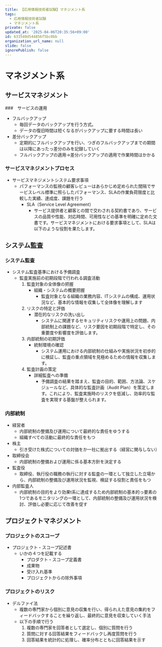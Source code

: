 ```yaml
---
title: 【応用情報技術者試験】マネジメント系
tags:
  - 応用情報技術者試験
  - マネジメント系
private: false
updated_at: '2025-04-06T20:35:56+09:00'
id: 633540d544856f5bc0bb
organization_url_name: null
slide: false
ignorePublish: false
---
```

# マネジメント系

## サービスマネジメント

###　サービスの運用
- フルバックアップ
  - 毎回データのバックアップを行う方式。
  - データの復旧時間は短くなるがバックアップに要する時間は長い
- 差分バックアップ
  - 定期的にフルバックアップを行い、つぎのフルバックアップまでの期間は以降にあったっ差分のみを記録していく
  - フルバックアップの適用→差分バックアップの適用で作業時間はかかる

### サービスマネジメントプロセス
- サービスマネジメントシステム要求事項
    - パフォーマンスの監視の顧客レビューはあらかじめ定められた間隔でサービスレベル標準に照らしたパフォーマンス、SLAの作業負荷限度と比較した実績、達成度、課題を行う
        - SLA（Service Level Agreement）
            - サービス提供者と顧客との間で交わされる契約書であり、サービスの品質や性能、対応時間、可用性などの基準を明確に定めた文書です。サービスマネジメントにおける要求事項として、SLAは以下のような役割を果たします。

## システム監査
### システム監査
- システム監査基準における予備調査
    - 監査実施前の初期段階で行われる調査活動
        1. 監査対象の全体像の把握
            - 組織・システムの概要把握
                - 監査対象となる組織の業務内容、ITシステムの構成、運用状況など、基本的な情報を収集して全体像を理解します
        2. リスクの特定と評価
            - 潜在的なリスクの洗い出し
                - システムに関連するセキュリティリスクや運用上の問題、内部統制上の課題など、リスク要因を初期段階で特定し、その重要度や影響度を評価します。
        3. 内部統制の初期評価
            - 統制環境の確認
                - システム運用における内部統制の仕組みや実施状況を初歩的に検証し、監査の重点領域を見極めるための情報を収集します。
        4. 監査計画の策定
            - 詳細監査への準備
                - 予備調査の結果を踏まえ、監査の目的、範囲、方法論、スケジュールなど、具体的な監査計画（Audit Plan）を策定します。これにより、監査実施時のリスクを低減し、効率的な監査を実現する基盤が整えられます。


### 内部統制
- 経営者
  - 内部統制の整備及び運用について最終的な責任をゆうする
  - 組織すべての活動に最終的な責任をもつ
- 株主
  - 引き受けた株式についての対価をか一社に拠出する（経営に関与しない）
- 取締役会
  - 内部統制の整備および運用に係る基本方針を決定する
- 監査役
  - 取締役、執行役の職務の執行に対する監査の一環として独立した立場から、内部統制の整備及び運用状況を監視、検証する役割と責任をもつ
- 内部監査人
  - 内部統制の目的をより効果t系に達成するため内部統制の基本的っ要素の1つであるモニタリングの一環として、内部統制の整備及び運用状況を検討、評価し必要に応じて改善を促す

## プロジェクトマネジメント

### プロジェクトのスコープ
- プロジェクト・スコープ記述書
  - いかの４つを記載する
    - プロダクト・スコープ定義書
    - 成果物
    - 受け入れ基準
    - プロジェクトからの除外事項

### プロジェクトのリスク

- デルファイ法
  - 複数の専門家から個別に意見の収集を行い、得られえた意見の集約をフィードバックすることを繰り返し、最終的に意見を収束していく手法
  - 以下の手順で行う
    1. 複数の専門家を回答者として選定し、個別に質問を行う
    2. 質問に対する回答結果をフィードバックし再度質問を行う
    3. 回答結果を統計的に処理し、確率分布とともに回答結果を示す
